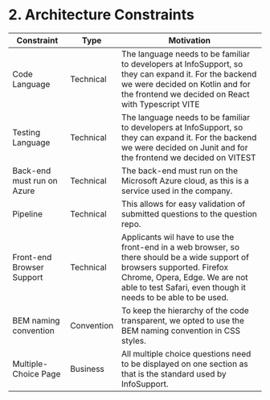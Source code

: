 # 2. Architecture Constraints

| Constraint                 | Type       | Motivation                                                                                                                                                                                                                   |
|----------------------------|------------|------------------------------------------------------------------------------------------------------------------------------------------------------------------------------------------------------------------------------|
| Code Language              | Technical  | The language needs to be familiar to developers at InfoSupport, so they can expand it. For the backend we were decided on Kotlin and for the frontend we decided on React with Typescript VITE                               |
| Testing Language           | Technical  | The language needs to be familiar to developers at InfoSupport, so they can expand it. For the backend we were decided on Junit and for the frontend we decided on VITEST                                                    |
| Back-end must run on Azure | Technical  | The back-end must run on the Microsoft Azure cloud, as this is a service used in the company.                                                                                                                                |
| Pipeline                   | Technical  | This allows for easy validation of submitted questions to the question repo.                                                                                                                                                 | 
| Front-end Browser Support  | Technical  | Applicants wil have to use the front-end in a web browser, so there should be a wide support of browsers supported. Firefox Chrome, Opera, Edge. We are not able to test Safari, even though it needs to be able to be used. |
| BEM naming convention      | Convention | To keep the hierarchy of the code transparent, we opted to use the BEM naming convention in CSS styles.                                                                                                                      |                                                                                                           
| Multiple-Choice Page       | Business   | All multiple choice questions need to be displayed on one section as that is the standard used by InfoSupport.                                                                                                               |                                                                                                         